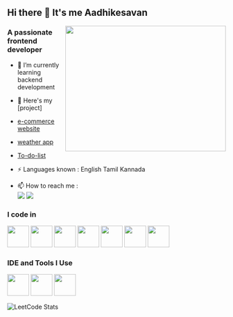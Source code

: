 ## Hi there 👋 It's me Aadhikesavan
<img align="right" width="370" height="290" src="https://i.pinimg.com/originals/47/f0/34/47f0342cec72b800463bf003eac1257e.gif">
<h3>A passionate frontend developer</h3>

- 🌱 I’m currently learning backend development
- 🔭 Here's my [project]
- [e-commerce website](https://aadhikesavan17.github.io/aadhi.project1/)
- [weather app](https://aadhikesavan17.github.io/aadhi.project2_Weather-App/)
- [To-do-list](https://aadhikesavan17.github.io/aadhi.project3_To-do-list/)

-  ⚡ Languages known : English Tamil Kannada
- 📫 How to reach me :
 <br />  [<img src="https://img.shields.io/badge/LinkedIn-0077B5?style=for-the-badge&logo=linkedin&logoColor=white" />](https://www.linkedin.com/in/aadhi-kesavan/)  [<img src="<https://img.shields.io/badge/Gmail-D14836?style=for-the-badge&logo=gmail&logoColor=white" />](aadhikesavan17u@gmail.com)

### I code in
<img height="50" width="50" src="https://img.icons8.com/color/48/000000/python.png" /> <img height="50" width="50" src="https://img.icons8.com/color/48/000000/javascript.png"/> <img height="50" width="50" src="https://img.icons8.com/color/48/000000/react-native.png"/> <img height="50" width="50" src="https://img.icons8.com/color/48/000000/html-5.png" /> <img height="50" width="50" src="https://img.icons8.com/color/48/000000/css3.png" /> <img height="50" width="50" src="https://img.icons8.com/color/48/000000/mysql-logo.png"/> <img height="50" width="50" src="https://img.icons8.com/color/48/000000/bootstrap.png" />

### IDE and Tools I Use
<img height="50" width="50" src="https://img.icons8.com/color/48/000000/visual-studio-code-2019.png"/> <img height="50" width="50" src="https://img.icons8.com/color/48/000000/pycharm.png"/> <img height="50" width="50" src="https://img.icons8.com/color/50/000000/git.png"/>

![LeetCode Stats](https://leetcard.jacoblin.cool/Aadhi17?theme=dark&font=Marcellus)
